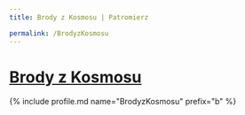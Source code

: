 ```yaml
---
title: Brody z Kosmosu | Patromierz

permalink: /BrodyzKosmosu
---
```


# [Brody z Kosmosu](https://patronite.pl/BrodyzKosmosu)

{% include profile.md name="BrodyzKosmosu" prefix="b" %}
